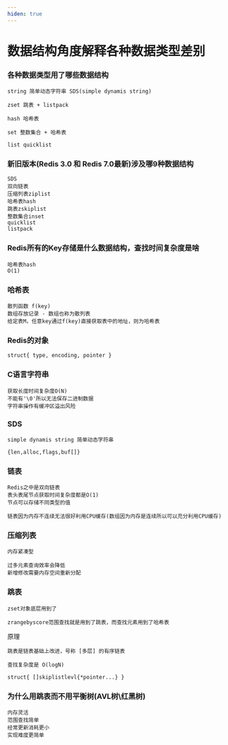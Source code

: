 ```yaml
---
hiden: true
---
```


# 数据结构角度解释各种数据类型差别

### 各种数据类型用了哪些数据结构
```
string 简单动态字符串 SDS(simple dynamis string)

zset 跳表 + listpack

hash 哈希表

set 整数集合 + 哈希表

list quicklist
```


### 新旧版本(Redis 3.0 和 Redis 7.0最新)涉及哪9种数据结构
```
SDS
双向链表
压缩列表ziplist
哈希表hash
跳表zskiplist
整数集合inset
quicklist
listpack
```

### Redis所有的Key存储是什么数据结构，查找时间复杂度是啥
```
哈希表hash
O(1)
```

### 哈希表
```
散列函数 f(key)
数组存放记录 - 数组也称为散列表
给定表M，任意key通过f(key)直接获取表中的地址，则为哈希表
```

### Redis的对象
```
struct{ type, encoding, pointer }
```

### C语言字符串
```
获取长度时间复杂度O(N)
不能有'\0'所以无法保存二进制数据
字符串操作有缓冲区溢出风险
```

### SDS
```
simple dynamis string 简单动态字符串

{len,alloc,flags,buf[]}
```

### 链表
```
Redis之中是双向链表
表头表尾节点获取时间复杂度都是O(1)
节点可以存储不同类型的值

链表因为内存不连续无法很好利用CPU缓存(数组因为内存是连续所以可以充分利用CPU缓存)
```

### 压缩列表
```
内存紧凑型

过多元素查询效率会降低
新增修改需要内存空间重新分配
```

### 跳表
```
zset对象底层用到了

zrangebyscore范围查找就是用到了跳表，而查找元素用到了哈希表
```
原理
```
跳表是链表基础上改进，号称 [多层] 的有序链表

查找复杂度是 O(logN)

struct{ []skiplistlevl{*pointer...} }
```

### 为什么用跳表而不用平衡树(AVL树\红黑树)

```
内存灵活
范围查找简单
经常更新消耗更小
实现难度更简单
```